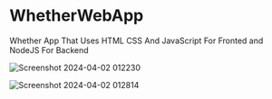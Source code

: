 # WhetherWebApp
Whether App That Uses HTML CSS And JavaScript For Fronted and NodeJS For Backend

![Screenshot 2024-04-02 012230](https://github.com/Gaurrav17/WhetherWebApp/assets/121348658/c4eef5e7-1f4f-4aa0-a317-712ba103d7b8)

![Screenshot 2024-04-02 012814](https://github.com/Gaurrav17/WhetherWebApp/assets/121348658/a03ce7d6-455e-4688-a0f9-1414e64f3118)


